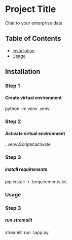 # Project Title
Chat to your enterprise data

## Table of Contents

- [Installation](#installation)
- [Usage](#usage)

## Installation

### Step 1
#### Create virtual environment
python -m venv .venv  

### Step 2
#### Activate virtual environment
.\.venv\Scripts\activate   

### Step 3
##### install requirements
pip install -r .\requirements.txt

### Usage
### Step 3
##### run stremalit
streamlit run .\app.py


